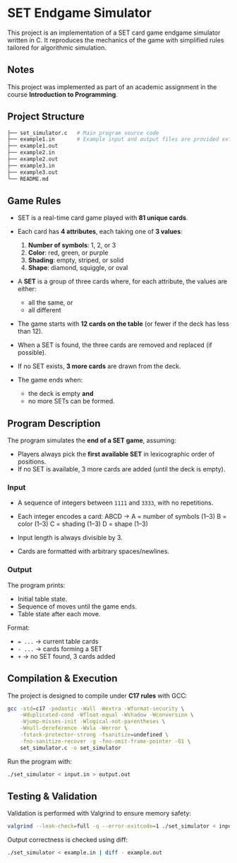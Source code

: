 # SET Endgame Simulator

This project is an implementation of a SET card game endgame simulator written in C.
It reproduces the mechanics of the game with simplified rules tailored for algorithmic simulation. 

## Notes
This project was implemented as part of an academic assignment in the course **Introduction to Programming**.

## Project Structure
```bash
├── set_simulator.c   # Main program source code
├── example1.in       # Example input and output files are provided externally
├── example1.out
├── example2.in
├── example2.out
├── example3.in
├── example3.out
└── README.md
```

## Game Rules

- SET is a real-time card game played with **81 unique cards**.  
- Each card has **4 attributes**, each taking one of **3 values**:
  1. **Number of symbols**: 1, 2, or 3  
  2. **Color**: red, green, or purple  
  3. **Shading**: empty, striped, or solid  
  4. **Shape**: diamond, squiggle, or oval  

- A **SET** is a group of three cards where, for each attribute, the values are either:
  - all the same, or  
  - all different  

- The game starts with **12 cards on the table** (or fewer if the deck has less than 12).  
- When a SET is found, the three cards are removed and replaced (if possible).  
- If no SET exists, **3 more cards** are drawn from the deck.  
- The game ends when:
  - the deck is empty **and**  
  - no more SETs can be formed.

## Program Description

The program simulates the **end of a SET game**, assuming:
- Players always pick the **first available SET** in lexicographic order of positions.  
- If no SET is available, 3 more cards are added (until the deck is empty).  

### Input
- A sequence of integers between `1111` and `3333`, with no repetitions.  
- Each integer encodes a card:
ABCD →
A = number of symbols (1–3)
B = color (1–3)
C = shading (1–3)
D = shape (1–3)

- Input length is always divisible by 3.  
- Cards are formatted with arbitrary spaces/newlines.  

### Output
The program prints:
- Initial table state.  
- Sequence of moves until the game ends.  
- Table state after each move.  

Format:
- `= ...` → current table cards  
- `- ...` → cards forming a SET  
- `+` → no SET found, 3 cards added

## Compilation & Execution

The project is designed to compile under **C17 rules** with GCC:

```bash
gcc -std=c17 -pedantic -Wall -Wextra -Wformat-security \
    -Wduplicated-cond -Wfloat-equal -Wshadow -Wconversion \
    -Wjump-misses-init -Wlogical-not-parentheses \
    -Wnull-dereference -Wvla -Werror \
    -fstack-protector-strong -fsanitize=undefined \
    -fno-sanitize-recover -g -fno-omit-frame-pointer -O1 \
    set_simulator.c -o set_simulator
```
Run the program with:

```bash
./set_simulator < input.in > output.out
```
## Testing & Validation

Validation is performed with Valgrind to ensure memory safety:
```bash
valgrind --leak-check=full -q --error-exitcode=1 ./set_simulator < input.in
```

Output correctness is checked using diff:
```bash
./set_simulator < example.in | diff - example.out
```
